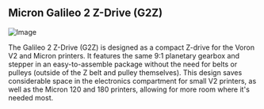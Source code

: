 ## Micron Galileo 2 Z-Drive (G2Z)

![Image](../G2Z_Beta_Files/Images/G2Z_Micron.png)

The Galileo 2 Z-Drive (G2Z) is designed as a compact Z-drive for the Voron V2 and Micron printers.  It features the same 9:1 planetary gearbox and stepper in an easy-to-assemble package without the need for belts or pulleys (outside of the Z belt and pulley themselves).  This design saves considerable space in the electronics compartment for small V2 printers, as well as the Micron 120 and 180 printers, allowing for more room where it's needed most. 
